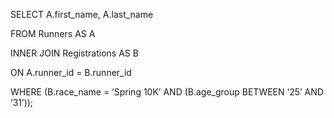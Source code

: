 SELECT A.first_name, A.last_name

FROM Runners AS A

INNER JOIN Registrations AS B

ON A.runner_id = B.runner_id

WHERE (B.race_name = ‘Spring 10K’ AND (B.age_group BETWEEN ‘25’ AND ‘31’));
